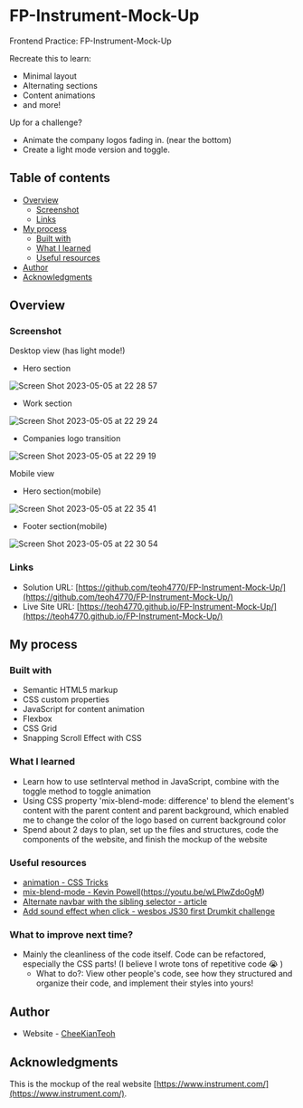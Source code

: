 # FP-Instrument-Mock-Up
Frontend Practice: FP-Instrument-Mock-Up

Recreate this to learn:
- Minimal layout
- Alternating sections
- Content animations
- and more!

Up for a challenge?

- Animate the company logos fading in. (near the bottom)
- Create a light mode version and toggle.

## Table of contents

- [Overview](#overview)
  - [Screenshot](#screenshot)
  - [Links](#links)
- [My process](#my-process)
  - [Built with](#built-with)
  - [What I learned](#what-i-learned)
  - [Useful resources](#useful-resources)
- [Author](#author)
- [Acknowledgments](#acknowledgments)

## Overview

### Screenshot

Desktop view (has light mode!)

- Hero section

![Screen Shot 2023-05-05 at 22 28 57](https://user-images.githubusercontent.com/98545971/236594068-0a619e8e-4ec3-4e38-95e6-6c8bf827140f.png)

- Work section

![Screen Shot 2023-05-05 at 22 29 24](https://user-images.githubusercontent.com/98545971/236594077-e6b31085-36c1-4ddf-bbb2-1f08c0fac2dd.png)

- Companies logo transition

![Screen Shot 2023-05-05 at 22 29 19](https://user-images.githubusercontent.com/98545971/236594086-b2158bf0-7c6c-44a5-bc52-33fb33d919ef.png)

Mobile view

- Hero section(mobile)

![Screen Shot 2023-05-05 at 22 35 41](https://user-images.githubusercontent.com/98545971/236594187-bdb91c75-37da-4495-b4ca-2848646795a0.png)

- Footer section(mobile)

![Screen Shot 2023-05-05 at 22 30 54](https://user-images.githubusercontent.com/98545971/236594174-1e37c65e-e58f-4ca4-b494-57ea8e390142.png)


### Links

- Solution URL: [https://github.com/teoh4770/FP-Instrument-Mock-Up/](https://github.com/teoh4770/FP-Instrument-Mock-Up/)
- Live Site URL: [https://teoh4770.github.io/FP-Instrument-Mock-Up/](https://teoh4770.github.io/FP-Instrument-Mock-Up/)

## My process

### Built with

- Semantic HTML5 markup
- CSS custom properties
- JavaScript for content animation
- Flexbox
- CSS Grid
- Snapping Scroll Effect with CSS

### What I learned

- Learn how to use setInterval method in JavaScript, combine with the toggle method to toggle animation
- Using CSS property 'mix-blend-mode: difference' to blend the element's content with the parent content and parent background, which enabled me to change the color of the logo based on current background color 
- Spend about 2 days to plan, set up the files and structures, code the components of the website, and finish the mockup of the website

### Useful resources

- [animation - CSS Tricks](https://developer.mozilla.org/en-US/docs/Web/CSS/CSS_Animations/Using_CSS_animations)
- [mix-blend-mode - Kevin Powell](https://codepen.io/daveredfern/pen/zBGBJV)(https://youtu.be/wLPIwZdo0gM)
- [Alternate navbar with the sibling selector - article](https://developer.mozilla.org/en-US/docs/Web/CSS/Adjacent_sibling_combinator)
- [Add sound effect when click - wesbos JS30 first Drumkit challenge](https://github.com/wesbos/JavaScript30/)

### What to improve next time?

- Mainly the cleanliness of the code itself. Code can be refactored, especially the CSS parts! (I believe I wrote tons of repetitive code 😭 )
  - What to do?: View other people's code, see how they structured and organize their code, and implement their styles into yours!
  
## Author

- Website - [CheeKianTeoh](https://github.com/teoh4770/)

## Acknowledgments

This is the mockup of the real website [https://www.instrument.com/](https://www.instrument.com/). 
